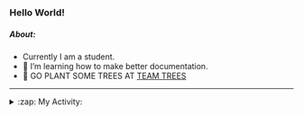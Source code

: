 ### Hello World!

##### About:
- Currently I am a student.
- 🌱 I’m learning how to make better documentation.
- 🌱 GO PLANT SOME TREES AT [TEAM TREES](https://teamtrees.org/)

---
<details>
  <summary>:zap: My Activity:</summary>
  
<!--START_SECTION:waka-->
![Code Time](http://img.shields.io/badge/Code%20Time-1%2C202%20hrs%2047%20mins-blue)

**I'm a Night 🦉** 

```text
🌞 Morning                1872 commits        ███░░░░░░░░░░░░░░░░░░░░░░   10.06 % 
🌆 Daytime                6334 commits        █████████░░░░░░░░░░░░░░░░   34.04 % 
🌃 Evening                5337 commits        ███████░░░░░░░░░░░░░░░░░░   28.69 % 
🌙 Night                  5062 commits        ███████░░░░░░░░░░░░░░░░░░   27.21 % 
```
📅 **I'm Most Productive on Wednesday** 

```text
Monday                   2620 commits        ████░░░░░░░░░░░░░░░░░░░░░   14.08 % 
Tuesday                  2535 commits        ███░░░░░░░░░░░░░░░░░░░░░░   13.63 % 
Wednesday                4358 commits        ██████░░░░░░░░░░░░░░░░░░░   23.42 % 
Thursday                 2407 commits        ███░░░░░░░░░░░░░░░░░░░░░░   12.94 % 
Friday                   1953 commits        ███░░░░░░░░░░░░░░░░░░░░░░   10.50 % 
Saturday                 1620 commits        ██░░░░░░░░░░░░░░░░░░░░░░░   08.71 % 
Sunday                   3112 commits        ████░░░░░░░░░░░░░░░░░░░░░   16.73 % 
```


📊 **This Week I Spent My Time On** 

```text
🔥 Editors: 
IntelliJ                 3 hrs 45 mins       █████████████████░░░░░░░░   68.64 % 
VS Code                  1 hr 42 mins        ████████░░░░░░░░░░░░░░░░░   31.36 % 

🐱‍💻 Projects: 
CSE224-Fundamentals-of-An2 hrs 6 mins        ██████████░░░░░░░░░░░░░░░   38.63 % 
givbacks-admin           1 hr 42 mins        ████████░░░░░░░░░░░░░░░░░   31.36 % 
demo                     1 hr 36 mins        ███████░░░░░░░░░░░░░░░░░░   29.40 % 
Unknown Project          2 mins              ░░░░░░░░░░░░░░░░░░░░░░░░░   00.61 % 
```


 Last Updated on 20/09/2023 15:10:39 UTC
<!--END_SECTION:waka-->
</details>
